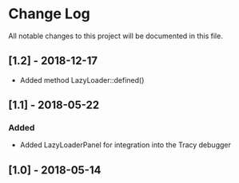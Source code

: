 # Change Log
All notable changes to this project will be documented in this file.

## [1.2] - 2018-12-17
- Added method LazyLoader::defined()

## [1.1] - 2018-05-22

### Added
- Added LazyLoaderPanel for integration into the Tracy debugger

## [1.0] - 2018-05-14
